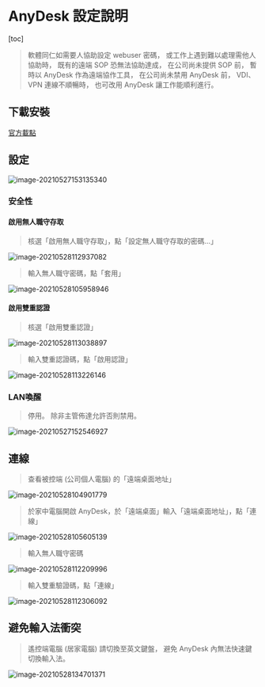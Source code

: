 # AnyDesk 設定說明

[toc]

> 軟體同仁如需要人協助設定 webuser 密碼，
> 或工作上遇到難以處理需他人協助時，
> 既有的遠端 SOP 恐無法協助達成，
> 在公司尚未提供 SOP 前，
> 暫時以 AnyDesk 作為遠端協作工具，
> 在公司尚未禁用 AnyDesk 前，
> VDI、VPN 連線不順暢時，
> 也可改用 AnyDesk 讓工作能順利進行。

## 下載安裝

[官方載點](https://download.anydesk.com/AnyDesk.exe)

## 設定

![image-20210527153135340](http://igscloud2/index.php/s/Mnr5wz4wMbS6NZb/preview)

### 安全性

#### 啟用無人職守存取

> 核選「啟用無人職守存取」，點「設定無人職守存取的密碼...」

![image-20210528112937082](http://igscloud2/index.php/s/63ZmLMbJtB58DB6/preview)

> 輸入無人職守密碼，點「套用」

![image-20210528105958946](http://igscloud2/index.php/s/pSG6QpJrJbewWot/preview)

#### 啟用雙重認證

> 核選「啟用雙重認證」

![image-20210528113038897](http://igscloud2/index.php/s/raGYGKtZP6qie9d/preview)

> 輸入雙重認證碼，點「啟用認證」

![image-20210528113226146](http://igscloud2/index.php/s/XtzzzZeqwNK5nT9/preview)

### LAN喚醒

> 停用。
> 除非主管佈達允許否則禁用。

![image-20210527152546927](http://igscloud2/index.php/s/GrqNc4giQP4Jfjm/preview)

## 連線

> 查看被控端 (公司個人電腦) 的「遠端桌面地址」

![image-20210528104901779](http://igscloud2/index.php/s/YTJCdftS8EABdQc/preview)

> 於家中電腦開啟 AnyDesk，於「遠端桌面」輸入「遠端桌面地址」，點「連線」

![image-20210528105605139](http://igscloud2/index.php/s/YbzBgKCgBDfo5ia/preview)

> 輸入無人職守密碼

![image-20210528112209996](http://igscloud2/index.php/s/m2GRPmrNHEmbXSJ/preview)

> 輸入雙重驗證碼，點「連線」

![image-20210528112306092](http://igscloud2/index.php/s/t9WxxGarQckS6eQ/preview)



## 避免輸入法衝突

> 遙控端電腦 (居家電腦) 請切換至英文鍵盤，
> 避免 AnyDesk 內無法快速鍵切換輸入法。

![image-20210528134701371](http://igscloud2/index.php/s/G5z8nERRwYgk4QD/preview)